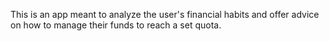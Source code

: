 This is an app meant to analyze the user's financial habits and offer
advice on how to manage their funds to reach a set quota.
